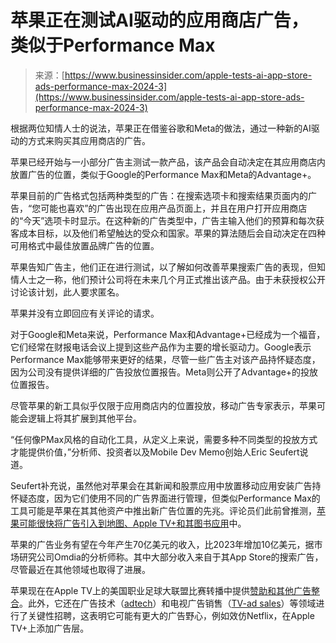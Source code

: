 <!--yml

分类：未分类

日期：2024-05-27 14:49:23

-->

# 苹果正在测试AI驱动的应用商店广告，类似于Performance Max

> 来源：[https://www.businessinsider.com/apple-tests-ai-app-store-ads-performance-max-2024-3](https://www.businessinsider.com/apple-tests-ai-app-store-ads-performance-max-2024-3)

根据两位知情人士的说法，苹果正在借鉴谷歌和Meta的做法，通过一种新的AI驱动的方式来购买其应用商店的广告。

苹果已经开始与一小部分广告主测试一款产品，该产品会自动决定在其应用商店内放置广告的位置，类似于Google的Performance Max和Meta的Advantage+。

苹果目前的广告格式包括两种类型的广告：在搜索选项卡和搜索结果页面内的广告，“您可能也喜欢”的广告出现在应用产品页面上，并且在用户打开应用商店的“今天”选项卡时显示。在这种新的广告类型中，广告主输入他们的预算和每次获客成本目标，以及他们希望触达的受众和国家。苹果的算法随后会自动决定在四种可用格式中最佳放置品牌广告的位置。

苹果告知广告主，他们正在进行测试，以了解如何改善苹果搜索广告的表现，但知情人士之一称，他们预计公司将在未来几个月正式推出该产品。由于未获授权公开讨论该计划，此人要求匿名。

苹果并没有立即回应有关评论的请求。

对于Google和Meta来说，Performance Max和Advantage+已经成为一个福音，它们经常在财报电话会议上提到这些产品作为主要的增长驱动力。Google表示Performance Max能够带来更好的结果，尽管一些广告主对该产品持怀疑态度，因为公司没有提供详细的广告投放位置报告。Meta则公开了Advantage+的投放位置报告。

尽管苹果的新工具似乎仅限于应用商店内的位置投放，移动广告专家表示，苹果可能会逻辑上将其扩展到其他平台。

“任何像PMax风格的自动化工具，从定义上来说，需要多种不同类型的投放方式才能提供价值，”分析师、投资者以及Mobile Dev Memo创始人Eric Seufert说道。

Seufert补充说，虽然他对苹果会在其新闻和股票应用中放置移动应用安装广告持怀疑态度，因为它们使用不同的广告界面进行管理，但类似Performance Max的工具可能是苹果在其其他资产中推出新广告位置的先兆。评论员们此前曾推测，[苹果可能很快将广告引入到地图、Apple TV+和其图书应用](https://www.businessinsider.com/6-predictions-for-apple-advertising-platform-next-year-2022-12)中。

苹果的广告业务有望在今年产生70亿美元的收入，比2023年增加10亿美元，据市场研究公司Omdia的分析师称。其中大部分收入来自于其App Store的搜索广告，尽管最近在其他领域也取得了进展。

苹果现在在Apple TV上的美国职业足球大联盟比赛转播中提供[赞助和其他广告整合](https://www.businessinsider.com/apple-will-sell-ads-in-major-league-soccer-broadcasts-2022-11)。此外，它还在广告技术（[adtech](https://www.businessinsider.com/apple-hired-vishal-gurbuxani-to-build-a-dsp-for-ads-2022-11)）和电视广告销售（[TV-ad sales](https://www.businessinsider.com/apple-hired-nbcu-tv-exec-video-ad-ambitions-2024-3)）等领域进行了关键性招聘，这表明它可能有更大的广告野心，例如效仿Netflix，在Apple TV+上添加广告层。
